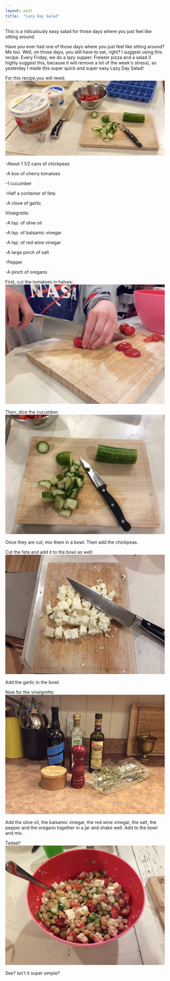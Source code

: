 ```yaml
---
layout: post
title:  "Lazy Day Salad"
---
```


This is a ridiculously easy salad for those days where you just feel like sitting around.


Have you ever had one of those days where you just feel like sitting around? Me too. Well,
on those days, you still have to eat, right? I suggest using this recipe. Every Friday, 
we do a lazy supper: Freezer pizza and a salad (I highly suggest this, because it  will 
remove a lot of the week's stress), so yesterday I made this super quick and super easy
Lazy Day Salad!

For this recipe,you will need: 
![lds1](/assets/IMG_4499.JPG)

-About 1 1/2 cans of chickpeas

-A box of cherry tomatoes

-1 cucumber

-Half a container of feta

-A clove of garlic

Vinaigrette:

-A tsp. of olive oil

-A tsp. of balsamic vinegar

-A tsp. of red wine vinegar 

-A large pinch of salt

-Pepper

-A pinch of oregano

First, cut the tomatoes in halves:
![lds2](/assets/IMG_4512.JPG)

Then, dice the cucumber:
![lds3](/assets/IMG_4503.JPG)

Once they are cut, mix them in a bowl. Then add the chickpeas.

Cut the feta and add it to the bowl as well:
![lsd4](/assets/IMG_4523.JPG)

Add the garlic in the bowl.

Now for the vinaigrette:
![lsd5](/assets/IMG_4531.JPG)

Add the olive oil, the balsamic vinegar, the red wine vinegar, the salt, the pepper and
the oregano together in a jar and shake well. Add to the bowl and mix.

Tadaa!!
![lsd6](/assets/IMG_4525.JPG)

See? Isn't it super simple?




